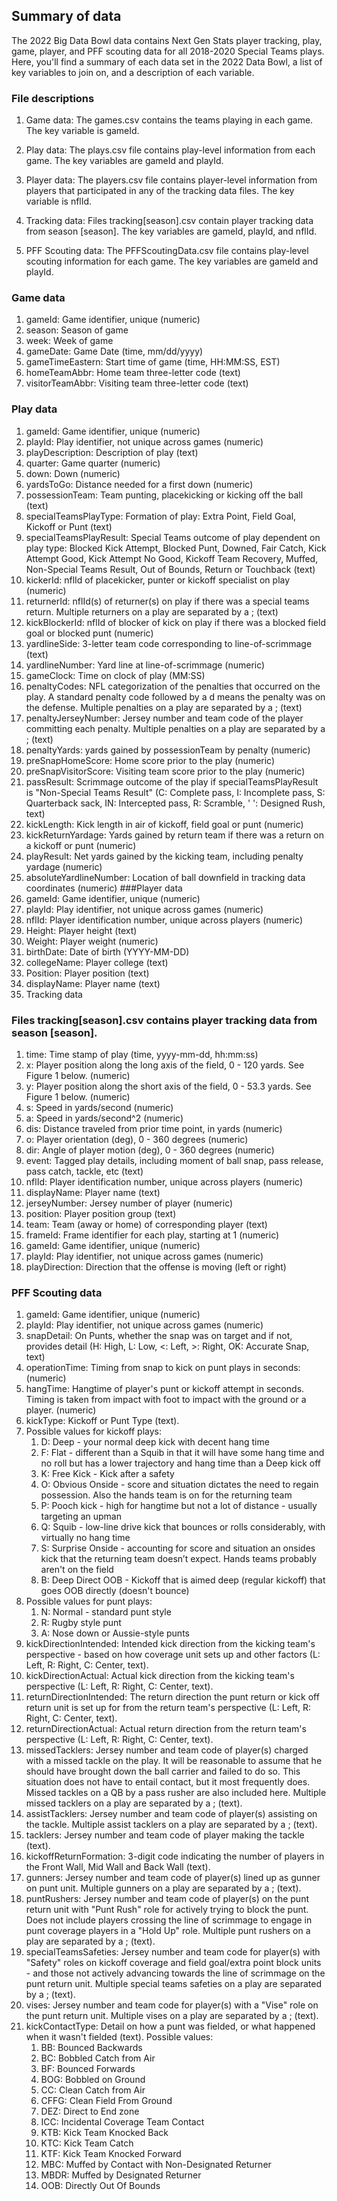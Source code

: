 ## Summary of data
The 2022 Big Data Bowl data contains Next Gen Stats player tracking, play, game, player, and PFF scouting data for all 2018-2020 Special Teams plays. Here, you'll find a summary of each data set in the 2022 Data Bowl, a list of key variables to join on, and a description of each variable.
### File descriptions
1. Game data: The games.csv contains the teams playing in each game. The key variable is gameId.

2. Play data: The plays.csv file contains play-level information from each game. The key variables are gameId and playId.

3. Player data: The players.csv file contains player-level information from players that participated in any of the tracking data files. The key variable is nflId.

4. Tracking data: Files tracking[season].csv contain player tracking data from season [season]. The key variables are gameId, playId, and nflId.

5. PFF Scouting data: The PFFScoutingData.csv file contains play-level scouting information for each game. The key variables are gameId and playId.

### Game data
1. gameId: Game identifier, unique (numeric)
2. season: Season of game
3. week: Week of game
4. gameDate: Game Date (time, mm/dd/yyyy)
5. gameTimeEastern: Start time of game (time, HH:MM:SS, EST)
6. homeTeamAbbr: Home team three-letter code (text)
7. visitorTeamAbbr: Visiting team three-letter code (text)
### Play data
1. gameId: Game identifier, unique (numeric)
2. playId: Play identifier, not unique across games (numeric)
3. playDescription: Description of play (text)
4. quarter: Game quarter (numeric)
5. down: Down (numeric)
6. yardsToGo: Distance needed for a first down (numeric)
7. possessionTeam: Team punting, placekicking or kicking off the ball (text)
8. specialTeamsPlayType: Formation of play: Extra Point, Field Goal, Kickoff or Punt (text)
9. specialTeamsPlayResult: Special Teams outcome of play dependent on play type: Blocked Kick Attempt, Blocked Punt, Downed, Fair Catch, Kick Attempt Good, Kick Attempt No Good, Kickoff Team Recovery, Muffed, Non-Special Teams Result, Out of Bounds, Return or Touchback (text)
10. kickerId: nflId of placekicker, punter or kickoff specialist on play (numeric)
11. returnerId: nflId(s) of returner(s) on play if there was a special teams return. Multiple returners on a play are separated by a ; (text)
12. kickBlockerId: nflId of blocker of kick on play if there was a blocked field goal or blocked punt (numeric)
13. yardlineSide: 3-letter team code corresponding to line-of-scrimmage (text)
14. yardlineNumber: Yard line at line-of-scrimmage (numeric)
15. gameClock: Time on clock of play (MM:SS)
16. penaltyCodes: NFL categorization of the penalties that occurred on the play. A standard penalty code followed by a d means the penalty was on the defense. Multiple penalties on a play are separated by a ; (text)
17. penaltyJerseyNumber: Jersey number and team code of the player committing each penalty. Multiple penalties on a play are separated by a ; (text)
18. penaltyYards: yards gained by possessionTeam by penalty (numeric)
19. preSnapHomeScore: Home score prior to the play (numeric)
20. preSnapVisitorScore: Visiting team score prior to the play (numeric)
21. passResult: Scrimmage outcome of the play if specialTeamsPlayResult is "Non-Special Teams Result" (C: Complete pass, I: Incomplete pass, S: Quarterback sack, IN: Intercepted pass, R: Scramble, ' ': Designed Rush, text)
22. kickLength: Kick length in air of kickoff, field goal or punt (numeric)
23. kickReturnYardage: Yards gained by return team if there was a return on a kickoff or punt (numeric)
24. playResult: Net yards gained by the kicking team, including penalty yardage (numeric)
25. absoluteYardlineNumber: Location of ball downfield in tracking data coordinates (numeric)
###Player data
1. gameId: Game identifier, unique (numeric)
2. playId: Play identifier, not unique across games (numeric)
3. nflId: Player identification number, unique across players (numeric)
4. Height: Player height (text)
5. Weight: Player weight (numeric)
6. birthDate: Date of birth (YYYY-MM-DD)
7. collegeName: Player college (text)
8. Position: Player position (text)
9. displayName: Player name (text)
10. Tracking data

### Files tracking[season].csv contains player tracking data from season [season].

1. time: Time stamp of play (time, yyyy-mm-dd, hh:mm:ss)
2. x: Player position along the long axis of the field, 0 - 120 yards. See Figure 1 below. (numeric)
3. y: Player position along the short axis of the field, 0 - 53.3 yards. See Figure 1 below. (numeric)
4. s: Speed in yards/second (numeric)
5. a: Speed in yards/second^2 (numeric)
6. dis: Distance traveled from prior time point, in yards (numeric)
7. o: Player orientation (deg), 0 - 360 degrees (numeric)
8. dir: Angle of player motion (deg), 0 - 360 degrees (numeric)
9. event: Tagged play details, including moment of ball snap, pass release, pass catch, tackle, etc (text)
10. nflId: Player identification number, unique across players (numeric)
11. displayName: Player name (text)
12. jerseyNumber: Jersey number of player (numeric)
13. position: Player position group (text)
14. team: Team (away or home) of corresponding player (text)
15. frameId: Frame identifier for each play, starting at 1 (numeric)
16. gameId: Game identifier, unique (numeric)
17. playId: Play identifier, not unique across games (numeric)
18. playDirection: Direction that the offense is moving (left or right)
### PFF Scouting data
1. gameId: Game identifier, unique (numeric)
2. playId: Play identifier, not unique across games (numeric)
3. snapDetail: On Punts, whether the snap was on target and if not, provides detail (H: High, L: Low, <: Left, >: Right, OK: Accurate Snap, text)
4. operationTime: Timing from snap to kick on punt plays in seconds: (numeric)
5. hangTime: Hangtime of player's punt or kickoff attempt in seconds. Timing is taken from impact with foot to impact with the ground or a player. (numeric)
6. kickType: Kickoff or Punt Type (text).
7. Possible values for kickoff plays:
   1. D: Deep - your normal deep kick with decent hang time
   2. F: Flat - different than a Squib in that it will have some hang time and no roll but has a lower trajectory and hang time than a Deep kick off
   3. K: Free Kick - Kick after a safety
   4. O: Obvious Onside - score and situation dictates the need to regain possession. Also the hands team is on for the returning team
   5. P: Pooch kick - high for hangtime but not a lot of distance - usually targeting an upman
   6. Q: Squib - low-line drive kick that bounces or rolls considerably, with virtually no hang time
   7. S: Surprise Onside - accounting for score and situation an onsides kick that the returning team doesn’t expect. Hands teams probably aren't on the field
   8. B: Deep Direct OOB - Kickoff that is aimed deep (regular kickoff) that goes OOB directly (doesn't bounce)
8. Possible values for punt plays:
   1. N: Normal - standard punt style
   2. R: Rugby style punt
   3. A: Nose down or Aussie-style punts
9. kickDirectionIntended: Intended kick direction from the kicking team's perspective - based on how coverage unit sets up and other factors (L: Left, R: Right, C: Center, text).
10. kickDirectionActual: Actual kick direction from the kicking team's perspective (L: Left, R: Right, C: Center, text).
11. returnDirectionIntended: The return direction the punt return or kick off return unit is set up for from the return team's perspective (L: Left, R: Right, C: Center, text).
12. returnDirectionActual: Actual return direction from the return team's perspective (L: Left, R: Right, C: Center, text).
13. missedTacklers: Jersey number and team code of player(s) charged with a missed tackle on the play. It will be reasonable to assume that he should have brought down the ball carrier and failed to do so. This situation does not have to entail contact, but it most frequently does. Missed tackles on a QB by a pass rusher are also included here. Multiple missed tacklers on a play are separated by a ; (text).
14. assistTacklers: Jersey number and team code of player(s) assisting on the tackle. Multiple assist tacklers on a play are separated by a ; (text).
15. tacklers: Jersey number and team code of player making the tackle (text).
16. kickoffReturnFormation: 3-digit code indicating the number of players in the Front Wall, Mid Wall and Back Wall (text).
17. gunners: Jersey number and team code of player(s) lined up as gunner on punt unit. Multiple gunners on a play are separated by a ; (text).
18. puntRushers: Jersey number and team code of player(s) on the punt return unit with "Punt Rush" role for actively trying to block the punt. Does not include players crossing the line of scrimmage to engage in punt coverage players in a "Hold Up" role. Multiple punt rushers on a play are separated by a ; (text).
19. specialTeamsSafeties: Jersey number and team code for player(s) with "Safety" roles on kickoff coverage and field goal/extra point block units - and those not actively advancing towards the line of scrimmage on the punt return unit. Multiple special teams safeties on a play are separated by a ; (text).
20. vises: Jersey number and team code for player(s) with a "Vise" role on the punt return unit. Multiple vises on a play are separated by a ; (text).
21. kickContactType: Detail on how a punt was fielded, or what happened when it wasn't fielded (text).
 Possible values:
    1. BB: Bounced Backwards
    2. BC: Bobbled Catch from Air
    3. BF: Bounced Forwards
    4. BOG: Bobbled on Ground
    5. CC: Clean Catch from Air
    6. CFFG: Clean Field From Ground
    7. DEZ: Direct to End zone
    8. ICC: Incidental Coverage Team Contact
    9. KTB: Kick Team Knocked Back
    10. KTC: Kick Team Catch
    11. KTF: Kick Team Knocked Forward
    12. MBC: Muffed by Contact with Non-Designated Returner
    13. MBDR: Muffed by Designated Returner
    14. OOB: Directly Out Of Bounds
